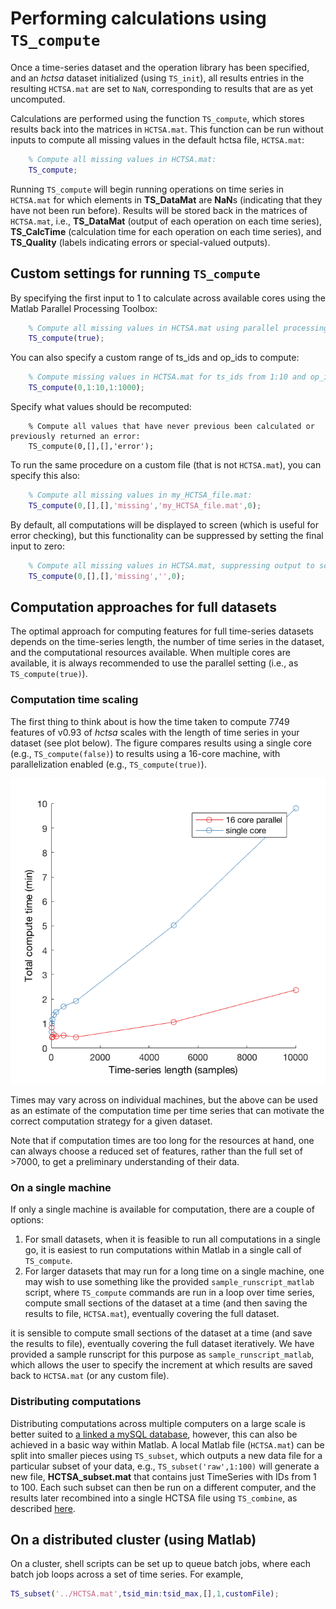 # Performing calculations using `TS_compute`

Once a time-series dataset and the operation library has been specified, and an *hctsa* dataset initialized (using `TS_init`), all results entries in the resulting `HCTSA.mat` are set to `NaN`, corresponding to results that are as yet uncomputed.

Calculations are performed using the function `TS_compute`, which stores results back into the matrices in `HCTSA.mat`.
This function can be run without inputs to compute all missing values in the default hctsa file, `HCTSA.mat`:
```matlab
    % Compute all missing values in HCTSA.mat:
    TS_compute;
```
Running `TS_compute` will begin running operations on time series in `HCTSA.mat` for which elements in **TS\_DataMat** are **NaN**s (indicating that they have not been run before).
Results will be stored back in the matrices of `HCTSA.mat`, i.e., **TS_DataMat** (output of each operation on each time series), **TS_CalcTime** (calculation time for each operation on each time series), and **TS_Quality** (labels indicating errors or special-valued outputs).

## Custom settings for running `TS_compute`

By specifying the first input to 1 to calculate across available cores using the Matlab Parallel Processing Toolbox:
```matlab
    % Compute all missing values in HCTSA.mat using parallel processing:
    TS_compute(true);
```
You can also specify a custom range of ts_ids and op_ids to compute:
```matlab
    % Compute missing values in HCTSA.mat for ts_ids from 1:10 and op_ids from 1:1000
    TS_compute(0,1:10,1:1000);
```
Specify what values should be recomputed:
```
    % Compute all values that have never previous been calculated or previously returned an error:
    TS_compute(0,[],[],'error');
```
To run the same procedure on a custom file (that is not `HCTSA.mat`), you can specify this also:
```matlab
    % Compute all missing values in my_HCTSA_file.mat:
    TS_compute(0,[],[],'missing','my_HCTSA_file.mat',0);
```
By default, all computations will be displayed to screen (which is useful for error checking), but this functionality can be suppressed by setting the final input to zero:
```matlab
    % Compute all missing values in HCTSA.mat, suppressing output to screen:
    TS_compute(0,[],[],'missing','',0);
```

## Computation approaches for full datasets

The optimal approach for computing features for full time-series datasets depends on the time-series length, the number of time series in the dataset, and the computational resources available.
When multiple cores are available, it is always recommended to use the parallel setting (i.e., as `TS_compute(true)`).

### Computation time scaling

The first thing to think about is how the time taken to compute 7749 features of v0.93 of _hctsa_ scales with the length of time series in your dataset (see plot below). The figure compares results using a single core (e.g., `TS_compute(false)`) to results using a 16-core machine, with parallelization enabled (e.g., `TS_compute(true)`).

![](/assets/computeScaling.png)

Times may vary across on individual machines, but the above can be used as an estimate of the computation time per time series that can motivate the correct computation strategy for a given dataset.

Note that if computation times are too long for the resources at hand, one can always choose a reduced set of features, rather than the full set of >7000, to get a preliminary understanding of their data.

### On a single machine
If only a single machine is available for computation, there are a couple of options:

1. For small datasets, when it is feasible to run all computations in a single go, it is easiest to run computations within Matlab in a single call of `TS_compute`.
2. For larger datasets that may run for a long time on a single machine, one may wish to use something like the provided `sample_runscript_matlab` script, where `TS_compute` commands are run in a loop over time series, compute small sections of the dataset at a time (and then saving the results to file, `HCTSA.mat`), eventually covering the full dataset.




  it is sensible to compute small sections of the dataset at a time (and save the results to file), eventually covering the full dataset iteratively.
We have provided a sample runscript for this purpose as `sample_runscript_matlab`, which allows the user to specify the increment at which results are saved back to `HCTSA.mat` (or any custom file).





### Distributing computations

Distributing computations across multiple computers on a large scale is better suited to [a linked a mySQL database](overview_mysql_database.md), however, this can also be achieved in a basic way within Matlab.
A local Matlab file (`HCTSA.mat`) can be split into smaller pieces using `TS_subset`, which outputs a new data file for a particular subset of your data, e.g.,
`TS_subset('raw',1:100)` will generate a new file, **HCTSA_subset.mat** that contains just TimeSeries with IDs from 1 to 100.
Each such subset can then be run on a different computer, and the results later recombined into a single HCTSA file using `TS_combine`, as described [here](working_with_hctsa_files.md).





## On a distributed cluster (using Matlab)
On a cluster, shell scripts can be set up to queue batch jobs, where each batch job loops across a set of time series.
For example,
```matlab
TS_subset('../HCTSA.mat',tsid_min:tsid_max,[],1,customFile);
```